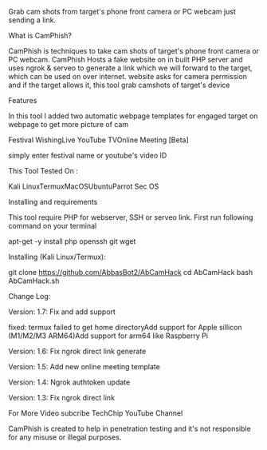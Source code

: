 Grab cam shots from target's phone front camera or PC webcam just sending a link. 

What is CamPhish?

CamPhish is techniques to take cam shots of target's phone front camera or PC webcam. CamPhish Hosts a fake website on in built PHP server and uses ngrok & serveo to generate a link which we will forward to the target, which can be used on over internet. website asks for camera permission and if the target allows it, this tool grab camshots of target's device

Features

In this tool I added two automatic webpage templates for engaged target on webpage to get more picture of cam

Festival WishingLive YouTube TVOnline Meeting [Beta]

simply enter festival name or youtube's video ID

This Tool Tested On :

Kali LinuxTermuxMacOSUbuntuParrot Sec OS

Installing and requirements

This tool require PHP for webserver, SSH or serveo link. First run following command on your terminal

apt-get -y install php openssh git wget 

Installing (Kali Linux/Termux):

git clone https://github.com/AbbasBot2/AbCamHack cd AbCamHack bash AbCamHack.sh 

Change Log:

Version: 1.7: Fix and add support

fixed: termux failed to get home directoryAdd support for Apple sillicon (M1/M2/M3 ARM64)Add support for arm64 like Raspberry Pi

Version: 1.6: Fix ngrok direct link generate

Version: 1.5: Add new online meeting template

Version: 1.4: Ngrok authtoken update

Version: 1.3: Fix ngrok direct link

For More Video subcribe TechChip YouTube Channel

CamPhish is created to help in penetration testing and it's not responsible for any misuse or illegal purposes.
